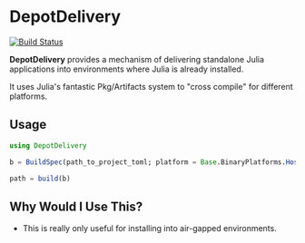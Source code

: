 # DepotDelivery

[![Build Status](https://github.com/joshday/DepotDelivery.jl/actions/workflows/CI.yml/badge.svg?branch=main)](https://github.com/joshday/DepotDelivery.jl/actions/workflows/CI.yml?query=branch%3Amain)

**DepotDelivery** provides a mechanism of delivering standalone Julia applications into environments where Julia is already installed.

It uses Julia's fantastic Pkg/Artifacts system to "cross compile" for different platforms.


## Usage

```julia
using DepotDelivery

b = BuildSpec(path_to_project_toml; platform = Base.BinaryPlatforms.HostPlatform())

path = build(b)
```

## Why Would I Use This?

- This is really only useful for installing into air-gapped environments.
